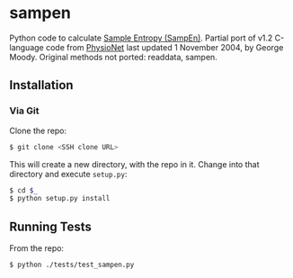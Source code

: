 sampen
======

Python code to calculate [Sample Entropy (SampEn)](http://www.physionet.org/physiotools/sampen/). Partial port of v1.2 C-language code from [PhysioNet](http://www.physionet.org/physiotools/sampen/c/) last updated 1 November 2004, by George Moody. Original methods not ported: readdata, sampen.

Installation
------------

### Via Git

Clone the repo:

```sh
$ git clone <SSH clone URL>
```

This will create a new directory, with the repo in it. Change into that directory and execute `setup.py`:

```sh
$ cd $_
$ python setup.py install
```

## Running Tests

From the repo:

```sh
$ python ./tests/test_sampen.py
```
